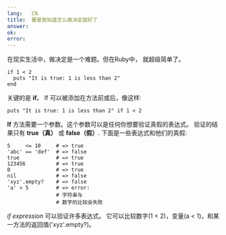 ```yaml
---
lang:   CN
title:  要是我知道怎么做决定就好了
answer: 
ok:     
error:  
---
```


在现实生活中，做决定是一个难题。但在Ruby中，
就超级简单了。

    if 1 < 2
      puts "It is true: 1 is less than 2"
    end

关键的是 __if__。 If 可以被添加在方法前或后，像这样:

    puts "It is true: 1 is less than 2" if 1 < 2

__If__ 方法需要一个参数。这个参数可以是任何你想要验证真假的表达式。
 验证的结果只有 __true（真）__ 或 __false（假）__.
下面是一些表达式和他们的真假:

    5     <= 10     # => true
    'abc' == 'def'  # => false
    true            # => true
    123456          # => true
    0               # => true
    nil             # => false
    'xyz'.empty?    # => false
    'a' > 5         # => error:
                    # 字符串与
                    # 数字的比较会失败

_if expression_ 可以验证许多表达式。 
它可以比较数字(1 < 2)，变量(a < 1)，和某一方法的返回值('xyz'.empty?)。